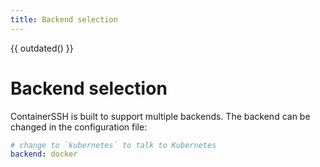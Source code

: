 ```yaml
---
title: Backend selection
---
```


{{ outdated() }}

<h1>Backend selection</h1>

ContainerSSH is built to support multiple backends. The backend can be changed in the configuration file:

```yaml
# change to `kubernetes` to talk to Kubernetes
backend: docker
```
